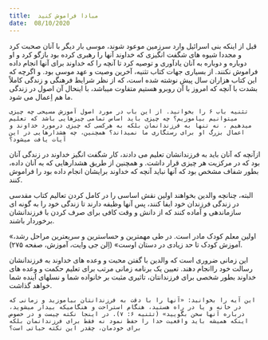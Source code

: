 ```yaml
---
title:  مبادا فراموش کنید
date:  08/10/2020
---
```


قبل از اینکه بنی اسرائیل وارد سرزمین موعود شوند، موسی بار دیگر با آنان صحبت کرد و مجددا شیوه های شگفت انگیزی که خداوند آنها را رهبری کرده بود بازگو کرد و او دوباره و دوباره به آنان یادآوری و توصیه کرد تا آنچه را که خداوند برای آنها انجام داده فراموش نکنند. از بسیاری جهات کتاب تثنیه، آخرین وصیت و عهد موسی بود. و اگرچه که این کتاب هزاران سال پیش نوشته شده است، که از نظر شرایط فرهنگی و زندگی کاملاً بشدت با آنچه که امروز با آن روبرو هستیم متفاوت میباشد، با اینحال آن اصول در زندگی ما هم اِعمال می شود.

`تثنیه باب ۶ را بخوانید. از این باب در مورد اصول آموزش مسیحی چه چیزی میتوانیم بیاموزیم؟ چه چیزی باید اساس تمامی چیزهایی باشد که تعلیم میدهیم ، نه تنها به فرزندانمان بلکه به هرکسی که چیزی درمورد خداوند و اعمال بزرگ او برای رستگاری ما نمیداند؟ همچنین، چه هشدارهایی در این آیات یافت میشود؟`

ازآنچه که آنان باید به فرزندانشان تعلیم می دادند، کار شگفت انگیز خداوند در زندگی آنان بود که در مرکزیت هر چیزی قرار داشت. و همچنین از طریق هشدارهایی که به آنان داده، بطور شفاف مشخص بود که آنها نباید آنچه که خداوند برایشان انجام داده بود را فراموش کنند.

البته، چنانچه والدین بخواهند اولین نقش اساسی را در کامل کردن تعالیم کتاب مقدسی در زندگی فرزندان خود ایفا کنند، پس آنها وظیفه دارند تا زندگی خود را به گونه ای سازماندهی و آماده کنند که از دانش و وقت کافی برای صرف کردن با فرزندانشان برخوردار باشند.

«اولین معلم کودک مادر است. در طی مهمترین و حساسترین و سریعترین مراحل رشد، آموزش کودک تا حد زیادی در دستان اوست» (اِلن جی وایت، آموزش، صفحه ۲۷۵).

این زمانی ضروری است که والدین با گفتن محبت و وعده های خداوند به فرزندانشان رسالت خود راانجام دهند. تعیین یک برنامه زمانی مرتب برای تعلیم حکمت و وعده های خداوند بطور شخصی برای فرزندانتان، تاثیری مثبت بر خانواده شما و نسلهای آینده شما خواهد گذاشت.

`این آیه را بخوانید: «آنها را با دقت به فرزندانتان بیاموزید و زمانی که در خانه و یا در راه هستید، هنگام استراحت و هنگامیکه بیدار میشوید، درباره آنها سخن بگویید» (تثنیه ۶: ۷). در اینجا نکته چیست و در خصوص اینکه همیشه باید واقعیت خدا را حفظ نمود نه فقط برای فرزندانمان بلکه برای خودمان، چقدر این نکته حیاتی است؟`